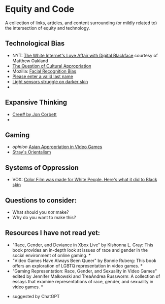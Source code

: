 # Equity and Code
A collection of links, articles, and content surrounding (or mildly related to) the intersection of equity and technology.

## Technological Bias
- NYT: [The White Internet's Love Affair with Digital Blackface](https://www.nytimes.com/video/arts/100000005615988/the-white-internets-love-affair-with-digital-blackface.html) courtesy of Matthew Oakland
- [The Question of Cultural Appropriation](https://www.currentaffairs.org/2017/09/the-question-of-cultural-appropriation)
- Mozilla: [Facial Recognition Bias](https://foundation.mozilla.org/en/blog/facial-recognition-bias/)
- [Please enter a valid last name](https://medium.com/@johnamwill/please-enter-a-valid-last-name-c63dd5397a2a)
- [Light sensors struggle on darker skin](https://www.theverge.com/2022/1/21/22893133/apple-fitbit-heart-rate-sensor-skin-tone-obesity)
- 

## Expansive Thinking
- [Cree# by Jon Corbett](https://esoteric.codes/blog/jon-corbett)
- 

## Gaming 
-  *opinion* [Asian Appropriation in Video Games](https://www.gamingbible.com/news/platform/pc/assassins-creed-ghost-of-tsushima-stunning-rpg-377274-20240122)
-  [Stray's Orientalism](https://kotaku.com/stray-game-annapurna-interactive-cat-cyberpunk-1849328820)
  

## Systems of Oppression
- VOX: [Color Film was made for White People. Here's what it did to Black skin](https://www.youtube.com/watch?v=d16LNHIEJzs)


## Questions to consider: 
- What should you *not* make?
- Why do you want to make this?


## Resources I have not read yet:
- "Race, Gender, and Deviance in Xbox Live" by Kishonna L. Gray: This book provides an in-depth look at issues of race and gender in the social environment of online gaming. *
- "Video Games Have Always Been Queer" by Bonnie Ruberg: This book offers an exploration of LGBTQ representation in video games. *
- "Gaming Representation: Race, Gender, and Sexuality in Video Games" edited by Jennifer Malkowski and TreaAndrea Russworm: A collection of essays that examine representations of race, gender, and sexuality in video games. *

* suggested by ChatGPT
